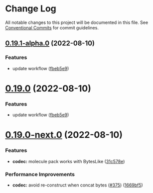 # Change Log

All notable changes to this project will be documented in this file.
See [Conventional Commits](https://conventionalcommits.org) for commit guidelines.

## [0.19.1-alpha.0](https://github.com/PainterPuppets/lumos/compare/v0.19.0-next.0...v0.19.1-alpha.0) (2022-08-10)


### Features

* update workflow ([fbeb5e9](https://github.com/PainterPuppets/lumos/commit/fbeb5e9f00a58eb642eec3255f499be3cb01d891))





# [0.19.0](https://github.com/PainterPuppets/lumos/compare/v0.19.0-next.0...v0.19.0) (2022-08-10)


### Features

* update workflow ([fbeb5e9](https://github.com/PainterPuppets/lumos/commit/fbeb5e9f00a58eb642eec3255f499be3cb01d891))





# [0.19.0-next.0](https://github.com/PainterPuppets/lumos/compare/v0.18.0...v0.19.0-next.0) (2022-08-10)


### Features

* **codec:** molecule pack works with BytesLike ([31c578e](https://github.com/PainterPuppets/lumos/commit/31c578e65f6379437ac123bf1ffbfadb646d8897))


### Performance Improvements

* **codec:** avoid re-construct when concat bytes ([#375](https://github.com/PainterPuppets/lumos/issues/375)) ([1669bf5](https://github.com/PainterPuppets/lumos/commit/1669bf527c2cdaf00686a238149ed54376918afa))
